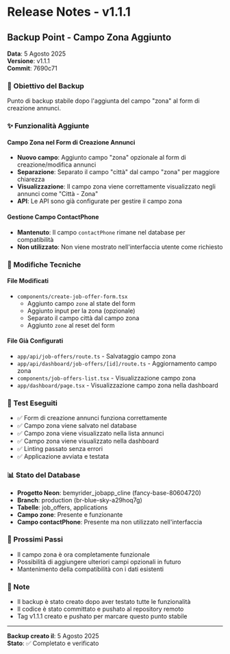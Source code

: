 # Release Notes - v1.1.1

## Backup Point - Campo Zona Aggiunto

**Data**: 5 Agosto 2025  
**Versione**: v1.1.1  
**Commit**: 7690c71

### 🎯 Obiettivo del Backup
Punto di backup stabile dopo l'aggiunta del campo "zona" al form di creazione annunci.

### ✨ Funzionalità Aggiunte

#### Campo Zona nel Form di Creazione Annunci
- **Nuovo campo**: Aggiunto campo "zona" opzionale al form di creazione/modifica annunci
- **Separazione**: Separato il campo "città" dal campo "zona" per maggiore chiarezza
- **Visualizzazione**: Il campo zona viene correttamente visualizzato negli annunci come "Città - Zona"
- **API**: Le API sono già configurate per gestire il campo zona

#### Gestione Campo ContactPhone
- **Mantenuto**: Il campo `contactPhone` rimane nel database per compatibilità
- **Non utilizzato**: Non viene mostrato nell'interfaccia utente come richiesto

### 🔧 Modifiche Tecniche

#### File Modificati
- `components/create-job-offer-form.tsx`
  - Aggiunto campo `zone` al state del form
  - Aggiunto input per la zona (opzionale)
  - Separato il campo città dal campo zona
  - Aggiunto `zone` al reset del form

#### File Già Configurati
- `app/api/job-offers/route.ts` - Salvataggio campo zona
- `app/api/dashboard/job-offers/[id]/route.ts` - Aggiornamento campo zona
- `components/job-offers-list.tsx` - Visualizzazione campo zona
- `app/dashboard/page.tsx` - Visualizzazione campo zona nella dashboard

### 🧪 Test Eseguiti
- ✅ Form di creazione annunci funziona correttamente
- ✅ Campo zona viene salvato nel database
- ✅ Campo zona viene visualizzato nella lista annunci
- ✅ Campo zona viene visualizzato nella dashboard
- ✅ Linting passato senza errori
- ✅ Applicazione avviata e testata

### 📊 Stato del Database
- **Progetto Neon**: bemyrider_jobapp_cline (fancy-base-80604720)
- **Branch**: production (br-blue-sky-a29hoq7g)
- **Tabelle**: job_offers, applications
- **Campo zone**: Presente e funzionante
- **Campo contactPhone**: Presente ma non utilizzato nell'interfaccia

### 🚀 Prossimi Passi
- Il campo zona è ora completamente funzionale
- Possibilità di aggiungere ulteriori campi opzionali in futuro
- Mantenimento della compatibilità con i dati esistenti

### 📝 Note
- Il backup è stato creato dopo aver testato tutte le funzionalità
- Il codice è stato committato e pushato al repository remoto
- Tag v1.1.1 creato e pushato per marcare questo punto stabile

---
**Backup creato il**: 5 Agosto 2025  
**Stato**: ✅ Completato e verificato 